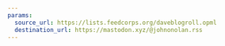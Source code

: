 ```yaml
---
params:
  source_url: https://lists.feedcorps.org/daveblogroll.opml
  destination_url: https://mastodon.xyz/@johnonolan.rss
---
```

